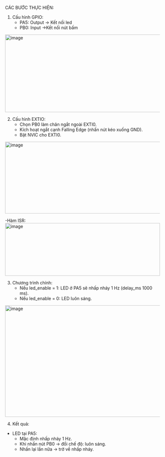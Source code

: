 CÁC BƯỚC THỰC HIỆN:
1. Cấu hình GPIO:
   - PA5: Output -> Kết nối led
   - PB0: Input ->Kết nối nút bấm
<img width="717" height="252" alt="image" src="https://github.com/user-attachments/assets/b4295667-7d79-4850-ba26-48b885428e99" />


2. Cấu hình EXTIO:
   - Chọn PB0 làm chân ngắt ngoài EXTI0.
   - Kích hoạt ngắt cạnh Falling Edge (nhấn nút kéo xuống GND).
   - Bật NVIC cho EXTI0.
<img width="642" height="233" alt="image" src="https://github.com/user-attachments/assets/e8d08ad2-6263-4c6a-9779-05e1411d4b4a" />

  -Hàm ISR:
<img width="504" height="171" alt="image" src="https://github.com/user-attachments/assets/944acf8e-b8e1-4748-8cb7-ba6f0d50a1ac" />


3. Chương trình chính:
   - Nếu led_enable = 1: LED ở PA5 sẽ nhấp nháy 1 Hz (delay_ms 1000 ms).
   - Nếu led_enable = 0: LED luôn sáng.
<img width="744" height="362" alt="image" src="https://github.com/user-attachments/assets/275fc213-b38f-4ab7-b603-d16e7ccf23b3" />


4. Kết quả:
  - LED tại PA5:
    + Mặc định nhấp nháy 1 Hz.
    + Khi nhấn nút PB0 → đổi chế độ: luôn sáng.
    + Nhấn lại lần nữa → trở về nhấp nháy.
